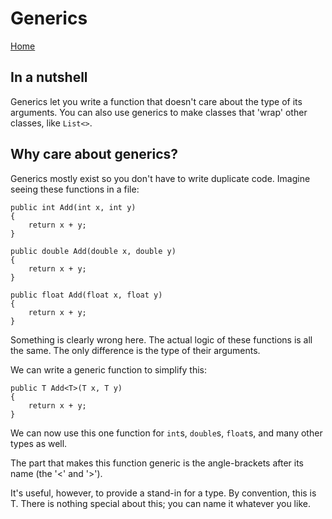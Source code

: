 # Generics

[Home](index.md)

## In a nutshell

Generics let you write a function that doesn't care about the type of its arguments.
You can also use generics to make classes that 'wrap' other classes, like `List<>`.

## Why care about generics?

Generics mostly exist so you don't have to write duplicate code. Imagine seeing these functions in a file:

```
public int Add(int x, int y)
{
    return x + y;
}

public double Add(double x, double y)
{
    return x + y;
}

public float Add(float x, float y)
{
    return x + y;
}
```

Something is clearly wrong here. The actual logic of these functions is all the same. The only difference is the type of their arguments.

We can write a generic function to simplify this:

```
public T Add<T>(T x, T y)
{
    return x + y;
}
```

We can now use this one function for `int`s, `double`s, `float`s, and many other types as well.

The part that makes this function generic is the angle-brackets after its name (the '<' and '>').

It's useful, however, to provide a stand-in for a type. By convention, this is T. There is nothing special about this; you can name it whatever you like.